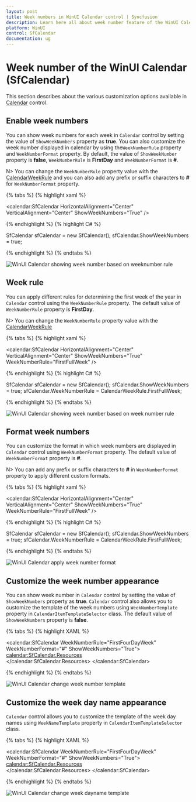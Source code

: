 ```yaml
---
layout: post
title: Week numbers in WinUI Calendar control | Syncfusion
description: Learn here all about week number feature of the WinUI Calendar (SfCalendar) control and much more.
platform: WinUI
control: SfCalendar
documentation: ug
---
```


# Week number of the WinUI Calendar (SfCalendar)

This section describes about the various customization options available in [Calendar](https://help.syncfusion.com/cr/winui/Syncfusion.UI.Xaml.Calendar.SfCalendar.html) control.

## Enable week numbers

You can show week numbers for each week in `Calendar` control by setting the value of `ShowWeekNumbers` property as **true**. You can also customize the week number displayed in calendar by using the`WeekNumberRule` property and `WeekNumberFormat` property. By default, the value of `ShowWeekNumber` property is **false**, `WeekNumberRule` is **FirstDay** and `WeekNumberFormat` is **#**.

N> You can change the `WeekNumberRule` property value with the [CalendarWeekRule](https://docs.microsoft.com/en-us/dotnet/api/system.globalization.calendarweekrule?view=net-5.0) and you can also add any prefix or suffix characters to **#** for `WeekNumberFormat` property.

{% tabs %}
{% highlight xaml %}

<calendar:SfCalendar HorizontalAlignment="Center" VerticalAlignment="Center"
                     ShowWeekNumbers="True"
                     />

{% endhighlight %}
{% highlight C# %}

SfCalendar sfCalendar = new SfCalendar();
sfCalendar.ShowWeekNumbers = true;

{% endhighlight %}
{% endtabs %}

![WinUI Calendar showing week number based on weeknumber rule](Week_Numbers_images/winui-calendar-show-weeknumbers.png)

## Week rule

You can apply different rules for determining the first week of the year in `Calendar` control using the `WeekNumberRule` property. The default value of `WeekNumberRule` property is **FirstDay**.

N> You can change the `WeekNumberRule` property value with the [CalendarWeekRule](https://docs.microsoft.com/en-us/dotnet/api/system.globalization.calendarweekrule?view=net-5.0) 

{% tabs %}
{% highlight xaml %}

<calendar:SfCalendar HorizontalAlignment="Center" VerticalAlignment="Center"
                     ShowWeekNumbers="True" WeekNumberRule="FirstFullWeek"
                     />

{% endhighlight %}
{% highlight C# %}

SfCalendar sfCalendar = new SfCalendar();
sfCalendar.ShowWeekNumbers = true;
sfCalendar.WeekNumberRule = CalendarWeekRule.FirstFullWeek;

{% endhighlight %}
{% endtabs %}

![WinUI Calendar showing week number based on week number rule](Week_Numbers_images/winui-calendar-week-numberrule.png)

## Format week numbers

You can customize the format in which week numbers are displayed in `Calendar` control using `WeekNumberFormat` property. The default value of `WeekNumberFormat` property is **#**.

N> You can add any prefix or suffix characters to **#** in `WeekNumberFormat` property to apply different custom formats.

{% tabs %}
{% highlight xaml %}

<calendar:SfCalendar HorizontalAlignment="Center" VerticalAlignment="Center"
                     ShowWeekNumbers="True" WeekNumberRule="FirstFullWeek"
                     />

{% endhighlight %}
{% highlight C# %}

SfCalendar sfCalendar = new SfCalendar();
sfCalendar.ShowWeekNumbers = true;
sfCalendar.WeekNumberRule = CalendarWeekRule.FirstFullWeek;

{% endhighlight %}
{% endtabs %}

![WinUI Calendar apply week number format](Week_Numbers_images/winui-calendar-weeknumber-format.png)

## Customize the week number appearance

You can show week number in `Calendar` control by setting the value of `ShowWeekNumbers` property  as **true**.
`Calendar` control also allows you to customize the template of the week numbers using `WeekNumberTemplate` property in `CalendarItemTemplateSelector` class. The default value of `ShowWeekNumbers` property is **false**.

{% tabs %}
{% highlight XAML %}

<calendar:SfCalendar WeekNumberRule="FirstFourDayWeek"
                     WeekNumberFormat="#"
                     ShowWeekNumbers="True">
    <calendar:SfCalendar.Resources>                
        <Style TargetType="calendar:CalendarItem">
            <Setter Property="ContentTemplateSelector">
                <Setter.Value>
                    <calendar:CalendarItemTemplateSelector>
                        <calendar:CalendarItemTemplateSelector.WeekNumberTemplate>
                            <DataTemplate>
                                <TextBlock Text="{Binding DisplayText}" FontWeight="Bold" Foreground="Red"/>
                            </DataTemplate>
                        </calendar:CalendarItemTemplateSelector.WeekNumberTemplate>
                    </calendar:CalendarItemTemplateSelector>
                </Setter.Value>
            </Setter>
        </Style>
    </calendar:SfCalendar.Resources>
</calendar:SfCalendar>

{% endhighlight %}
{% endtabs %}

![WinUI Calendar change week number template](UI-Customization_images/winui-calendar-weeknumbertemplate.png)

## Customize the week day name appearance

`Calendar` control allows you to customize the template of the week day names using `WeekNameTemplate` property in `CalendarItemTemplateSelector` class. 

{% tabs %}
{% highlight XAML %}

<calendar:SfCalendar WeekNumberRule="FirstFourDayWeek"
                     WeekNumberFormat="#"
                     ShowWeekNumbers="True">
    <calendar:SfCalendar.Resources>                
        <Style TargetType="calendar:CalendarItem">
            <Setter Property="ContentTemplateSelector">
                <Setter.Value>
                    <calendar:CalendarItemTemplateSelector>
                        <calendar:CalendarItemTemplateSelector.WeekNameTemplate>
                            <DataTemplate>
                                <TextBlock Text="{Binding DisplayText}" FontWeight="Bold" Foreground="Red"/>
                            </DataTemplate>
                        </calendar:CalendarItemTemplateSelector.WeekNumberTemplate>
                    </calendar:CalendarItemTemplateSelector>
                </Setter.Value>
            </Setter>
        </Style>
    </calendar:SfCalendar.Resources>
</calendar:SfCalendar>

{% endhighlight %}
{% endtabs %}

![WinUI Calendar change week dayname template](UI-Customization_images/winui-calendar-weeknametemplate.png)